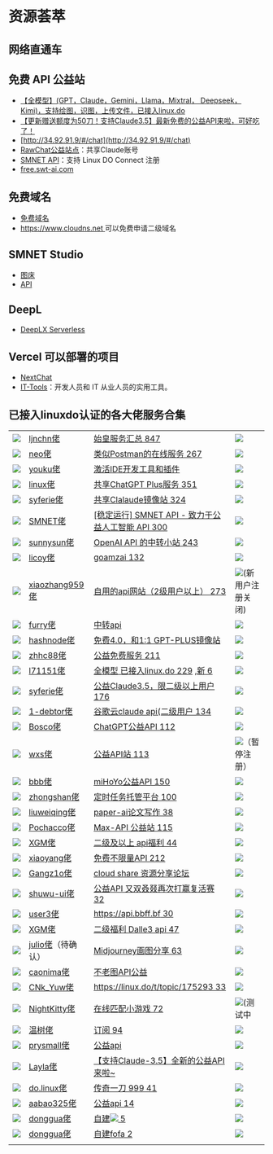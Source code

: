 # 资源荟萃

## 网络直通车

## 免费 API 公益站

- [【全模型】(GPT，Claude，Gemini，Llama，Mixtral， Deepseek，Kimi)，支持绘图，识图，上传文件，已接入linux.do](https://linux.do/t/topic/169533)
- [【更新赠送额度为50刀！支持Claude3.5】最新免费的公益API来啦，可好吃了！](https://linux.do/t/topic/191320)
- [http://34.92.91.9/#/chat](http://34.92.91.9/#/chat)
- [RawChat公益站点](https://kelaode.ai/)：共享Claude账号
- [SMNET API](https://api.smnet.asia/)：支持 Linux DO Connect 注册
- [free.swt-ai.com](https://free.swt-ai.com/)

## 免费域名

- [免费域名](https://linux.do/t/topic/26864)
- [https://www.cloudns.net ](https://www.cloudns.net)可以免费申请二级域名

## SMNET Studio

- [图床](https://img.smnet1.com/)
- [API](https://api.smnet.asia/)


## DeepL

- [DeepLX Serverless](https://github.com/guobao2333/DeepLX-Serverless)

## Vercel 可以部署的项目 

- [NextChat](https://github.com/ChatGPTNextWeb/ChatGPT-Next-Web)
- [IT-Tools](https://github.com/CorentinTh/it-tools)：开发人员和 IT 从业人员的实用工具。

## 已接入linuxdo认证的各大佬服务合集

|  |  |  |  |
| --- | --- | --- | --- |
| ![](https://linux.do/images/emoji/apple/penguin.png) | [ljnchn佬](https://linux.do/u/ljnchn/summary) | [始皇服务汇总 847](https://linux.do/t/topic/121796) | ![](https://linux.do/images/emoji/apple/white_check_mark.png?v=12) |
| ![](https://linux.do/images/emoji/apple/hammer_and_wrench.png?v=12) | [neo佬](https://linux.do/u/neo/summary) | [类似Postman的在线服务 267](https://linux.do/t/topic/130685) | ![](https://linux.do/images/emoji/apple/white_check_mark.png?v=12) |
| ![](https://linux.do/images/emoji/apple/hammer_and_wrench.png?v=12) | [youku佬](https://linux.do/u/youku) | [激活IDE开发工具和插件](https://linux.do/t/topic/30480) | ![](https://linux.do/images/emoji/apple/white_check_mark.png?v=12) |
| ![](https://linux.do/images/emoji/apple/red_car.png?v=12) | [linux佬](https://linux.do/u/linux/summary) | [共享ChatGPT Plus服务 351](https://linux.do/t/topic/118652) | ![](https://linux.do/images/emoji/apple/white_check_mark.png?v=12) |
| ![](https://linux.do/images/emoji/apple/robot.png?v=12) | [syferie佬](https://linux.do/u/syferie/summary) | [共享Clalaude镜像站 324](https://linux.do/t/topic/136218) | ![](https://linux.do/images/emoji/apple/white_check_mark.png?v=12) |
| ![](https://linux.do/images/emoji/apple/robot.png?v=12) | [SMNET佬](https://linux.do/u/smnet/summary) | [\[稳定运行\] SMNET API - 致力于公益人工智能 API 300](https://linux.do/t/topic/74838) | ![](https://linux.do/images/emoji/apple/white_check_mark.png?v=12) |
| ![](https://linux.do/images/emoji/apple/robot.png?v=12) | [sunnysun佬](https://linux.do/u/sunnysun/summary) | [OpenAI API 的中转小站 243](https://linux.do/t/topic/66265) | ![](https://linux.do/images/emoji/apple/white_check_mark.png?v=12) |
| ![](https://linux.do/images/emoji/apple/robot.png?v=12) | [licoy佬](https://linux.do/u/licoy/summary) | [goamzai 132](https://linux.do/t/topic/122462) | ![](https://linux.do/images/emoji/apple/white_check_mark.png?v=12) |
| ![](https://linux.do/images/emoji/apple/robot.png?v=12) | [xiaozhang959佬](https://linux.do/u/xiaozhang959/summary) | [自用的api网站（2级用户以上） 273](https://linux.do/t/topic/39712) | ![](https://linux.do/images/emoji/apple/white_check_mark.png?v=12)(新用户注册关闭) |
| ![](https://linux.do/images/emoji/apple/robot.png?v=12) | [furry佬](https://linux.do/u/furry/summary) | [中转api](https://linux.do/t/topic/57814) | ![](https://linux.do/images/emoji/apple/white_check_mark.png?v=12) |
| ![](https://linux.do/images/emoji/apple/robot.png?v=12) | [hashnode佬](https://linux.do/u/hashnode/summary) | [免费4.0，和1:1 GPT-PLUS镜像站](https://linux.do/t/topic/44157) | ![](https://linux.do/images/emoji/apple/white_check_mark.png?v=12) |
| ![](https://linux.do/images/emoji/apple/robot.png?v=12) | [zhhc88佬](https://linux.do/u/zhhc88/summary) | [公益免费服务 211](https://linux.do/t/topic/125701) | ![](https://linux.do/images/emoji/apple/pause_button.png?v=12) |
| ![](https://linux.do/images/emoji/apple/robot.png?v=12) | [l71151佬](https://linux.do/u/l71151/summary) | [全模型 已接入linux.do 229](https://linux.do/t/topic/136019) ,[新 6](https://linux.do/t/topic/169533) | ![](https://linux.do/images/emoji/apple/white_check_mark.png?v=12) |
| ![](https://linux.do/images/emoji/apple/robot.png?v=12) | [syferie佬](https://linux.do/u/syferie/summary) | [公益Claude3.5，限二级以上用户 176](https://linux.do/t/topic/126222) | ![](https://linux.do/images/emoji/apple/white_check_mark.png?v=12) |
| ![](https://linux.do/images/emoji/apple/robot.png?v=12) | [1-debtor佬](https://linux.do/u/1-debtor) | [谷歌云claude api(二级用户 134](https://linux.do/t/topic/152411) | ![](https://linux.do/images/emoji/apple/white_check_mark.png?v=12) |
| ![](https://linux.do/images/emoji/apple/robot.png?v=12) | [Bosco佬](https://linux.do/u/Bosco/summary) | [ChatGPT公益API 112](https://linux.do/t/topic/48980) | ![](https://linux.do/images/emoji/apple/pause_button.png?v=12) |
| ![](https://linux.do/images/emoji/apple/robot.png?v=12) | [wxs佬](https://linux.do/u/wxs/summary) | [公益API站 113](https://linux.do/t/topic/154701) | ![](https://linux.do/images/emoji/apple/white_check_mark.png?v=12)（暂停注册） |
| ![](https://linux.do/images/emoji/apple/robot.png?v=12) | [bbb佬](https://linux.do/u/bbb/summary) | [miHoYo公益API 150](https://linux.do/t/topic/155450) | ![](https://linux.do/images/emoji/apple/white_check_mark.png?v=12) |
| ![](https://linux.do/images/emoji/apple/hammer_and_wrench.png?v=12) | [zhongshan佬](https://linux.do/u/zhongshan/summary) | [定时任务托管平台 100](https://linux.do/t/topic/97010) | ![](https://linux.do/images/emoji/apple/white_check_mark.png?v=12) |
| ![](https://linux.do/images/emoji/apple/newspaper.png?v=12) | [liuweiqing佬](https://linux.do/u/14790897/summary) | [paper-ai论文写作 38](https://linux.do/t/topic/13716) | ![](https://linux.do/images/emoji/apple/white_check_mark.png?v=12) |
| ![](https://linux.do/images/emoji/apple/robot.png?v=12) | [Pochacco佬](https://linux.do/u/Pochacco) | [Max-API 公益站 115](https://linux.do/t/topic/155123) | ![](https://linux.do/images/emoji/apple/white_check_mark.png?v=12) |
| ![](https://linux.do/images/emoji/apple/robot.png?v=12) | [XGM佬](https://linux.do/u/XGM/summary) | [二级及以上 api福利 44](https://linux.do/t/topic/175504) | ![](https://linux.do/images/emoji/apple/x.png?v=12) |
| ![](https://linux.do/images/emoji/apple/robot.png?v=12) | [xiaoyang佬](https://linux.do/u/xiaoyang123/summary) | [免费不限量API 212](https://linux.do/t/topic/161106) | ![](https://linux.do/images/emoji/apple/white_check_mark.png?v=12) |
| ![](https://linux.do/images/emoji/apple/cloud.png?v=12) | [Gangz1o佬](https://linux.do/u/Gangz1o/summary) | [cloud share 资源分享论坛](https://linux.do/t/topic/169664/1) | ![](https://linux.do/images/emoji/apple/white_check_mark.png?v=12) |
| ![](https://linux.do/images/emoji/apple/robot.png?v=12) | [shuwu-ui佬](https://linux.do/u/shuwu-ui/summary) | [公益API 又双叒叕再次打赢复活赛 32](https://linux.do/t/topic/172812) | ![](https://linux.do/images/emoji/apple/x.png?v=12) |
| ![](https://linux.do/images/emoji/apple/robot.png?v=12) | [user3佬](https://linux.do/u/user3/summary) | [https://api.bbff.bf 30](https://api.bbff.bf) | ![](https://linux.do/images/emoji/apple/x.png?v=12) |
| ![](https://linux.do/images/emoji/apple/robot.png?v=12) | [XGM佬](https://linux.do/u/XGM/summary) | [二级福利 Dalle3 api 47](https://linux.do/t/topic/170146) | ![](https://linux.do/images/emoji/apple/x.png?v=12) |
| ![](https://linux.do/images/emoji/apple/robot.png?v=12) | [julio佬](https://linux.do/u/julio/summary)（待确认） | [Midjourney画图分享 63](https://linux.do/t/topic/171023) | ![](https://linux.do/images/emoji/apple/white_check_mark.png?v=12) |
| ![](https://linux.do/images/emoji/apple/robot.png?v=12) | [caonima佬](https://linux.do/u/caonima/summary) | [不老图API公益](https://linux.do/t/topic/173260) | ![](https://linux.do/images/emoji/apple/x.png?v=12) |
| ![](https://linux.do/images/emoji/apple/robot.png?v=12) | [CNk\_Yuw佬](https://linux.do/u/cnk_yuw/summary) | [https://linux.do/t/topic/175293 33](https://linux.do/t/topic/175293) | ![](https://linux.do/images/emoji/apple/pause_button.png?v=12) |
| ![](https://linux.do/images/emoji/apple/video_game.png?v=12) | [NightKitty佬](https://linux.do/u/NightKitty/summary) | [在线匹配小游戏 72](https://linux.do/t/topic/175338) | ![](https://linux.do/images/emoji/apple/pause_button.png?v=12)(测试中 |
| ![](https://linux.do/images/emoji/apple/airplane.png?v=12) | [温树佬](https://linux.do/u/bywenshu/summary) | [订阅 94](https://linux.do/t/topic/175238) | ![](https://linux.do/images/emoji/apple/white_check_mark.png?v=12) |
| ![](https://linux.do/images/emoji/apple/robot.png?v=12) | [prysmall佬](https://linux.do/u/prya/summary) | [公益api](https://linux.do/t/topic/199685) | ![](https://linux.do/images/emoji/apple/white_check_mark.png?v=12) |
| ![](https://linux.do/images/emoji/apple/robot.png?v=12) | [Layla佬](https://linux.do/u/Layla/summary) | [【支持Claude-3.5】全新的公益API来啦~](https://linux.do/t/topic/191320/) | ![](https://linux.do/images/emoji/apple/white_check_mark.png?v=12) |
| ![](https://linux.do/images/emoji/apple/video_game.png?v=12) | [do.linux佬](https://linux.do/u/do.linux/summary) | [传奇一刀 999 41](https://linux.do/t/topic/179300) | ![](https://linux.do/images/emoji/apple/white_check_mark.png?v=12) |
| ![](https://linux.do/images/emoji/apple/robot.png?v=12) | [aabao325佬](https://linux.do/u/aabao325/summary) | [公益api 14](https://linux.do/t/topic/205158) | ![](https://linux.do/images/emoji/apple/white_check_mark.png?v=12) |
| ![](https://linux.do/images/emoji/apple/airplane.png?v=12) | [donggua佬](https://linux.do/u/donggua/summary) | [自建![](https://linux.do/images/emoji/apple/airplane.png?v=12) 5](https://linux.do/t/topic/207682) | ![](https://linux.do/images/emoji/apple/white_check_mark.png?v=12) |
| ![](https://linux.do/images/emoji/apple/mag.png?v=12) | [donggua佬](https://linux.do/u/donggua/summary) | [自建fofa 2](https://linux.do/t/topic/207092) | ![](https://linux.do/images/emoji/apple/white_check_mark.png?v=12) |
|  |  |  |  |







